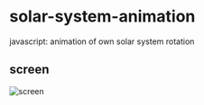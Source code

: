 # solar-system-animation
javascript: animation of own solar system rotation

## screen
![screen](https://cloud.githubusercontent.com/assets/8779942/26289247/a4247826-3e9e-11e7-9596-af62e4df2b44.png)

